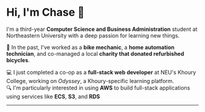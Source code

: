 # Hi, I'm Chase 👋  

I'm a third-year **Computer Science and Business Administration** student at Northeastern University with a deep passion for learning new things.  

🚴 In the past, I've worked as a **bike mechanic**, a **home automation technician**, and co-managed a local **charity that donated refurbished bicycles**.  

💻 I just completed a co-op as a **full-stack web developer** at NEU's Khoury College, working on *Odyssey*, a Khoury-specific learning platform.  
🔍 I'm particularly interested in using **AWS** to build full-stack applications using services like **ECS**, **S3**, and **RDS**

---
